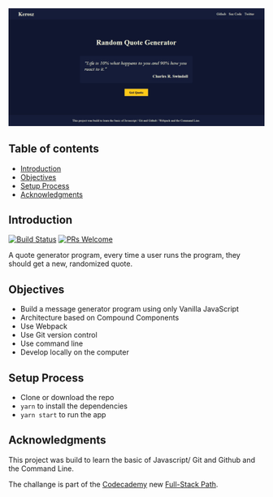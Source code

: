 <p align="center">
  <img src = "https://raw.githubusercontent.com/Kerosz/quote-generator/main/dist/images/preview.jpg" width=1000>
</p>

## Table of contents

- [Introduction](#introduction)
- [Objectives](#objectives)
- [Setup Process](#setup-process)
- [Acknowledgments](#acknowledgments)

## Introduction


[![Build Status](https://img.shields.io/badge/build-latest-brightgreen?style=flat-square)](https://quote-generator-kerosz.netlify.app/)
[![PRs Welcome](https://img.shields.io/badge/PRs-welcome-brightgreen?style=flat-square)](https://chirila.dev)

A quote generator program, every time a user runs the program, they should get a new, randomized quote.

## Objectives

* Build a message generator program using only Vanilla JavaScript
* Architecture based on Compound Components
* Use Webpack
* Use Git version control
* Use command line
* Develop locally on the computer

## Setup Process

- Clone or download the repo
- `yarn` to install the dependencies
- `yarn start` to run the app

## Acknowledgments

This project was build to learn the basic of Javascript/ Git and Github and the Command Line.

The challange is part of the [Codecademy](https://www.codecademy.com) new [Full-Stack Path](https://www.codecademy.com/paths/full-stack-engineer-career-path).

 
